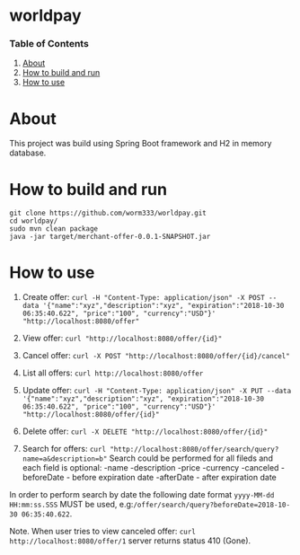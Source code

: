 # worldpay
### Table of Contents 
1. [About](https://github.com/worm333/worldpay#about)
2. [How to build and run](https://github.com/worm333/worldpay#how-to-build-and-run)
3. [How to use](https://github.com/worm333/worldpay#how-to-use)


# About
This project was build using Spring Boot framework and H2 in memory database.

# How to build and run

```
git clone https://github.com/worm333/worldpay.git
cd worldpay/
sudo mvn clean package
java -jar target/merchant-offer-0.0.1-SNAPSHOT.jar
```
# How to use
1. Create offer: `curl -H "Content-Type: application/json" -X POST --data '{"name":"xyz","description":"xyz", "expiration":"2018-10-30 06:35:40.622", "price":"100", "currency":"USD"}' "http://localhost:8080/offer"`

2. View offer: `curl "http://localhost:8080/offer/{id}"`

3. Cancel offer: `curl -X POST "http://localhost:8080/offer/{id}/cancel"`

4. List all offers: `curl http://localhost:8080/offer`

5. Update offer: `curl -H "Content-Type: application/json" -X PUT --data '{"name":"xyz","description":"xyz", "expiration":"2018-10-30 06:35:40.622", "price":"100", "currency":"USD"}' "http://localhost:8080/offer/{id}"`

6. Delete offer: `curl -X DELETE "http://localhost:8080/offer/{id}"`

7. Search for offers: `curl "http://localhost:8080/offer/search/query?name=a&description=b"`
Search could be performed for all fileds and each field is optional:
-name
-description
-price
-currency
-canceled
-beforeDate - before expiration date
-afterDate - after expiration date

In order to perform search by date the following date format `yyyy-MM-dd HH:mm:ss.SSS` MUST be used, e.g:`/offer/search/query?beforeDate=2018-10-30 06:35:40.622`.


Note. When user tries to view canceled offer: `curl http://localhost:8080/offer/1` server returns status 410 (Gone).
